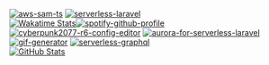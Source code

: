 
[![aws-sam-ts][aws_sam_ts_stats]][aws_sam_ts_repo] [![serverless-laravel][serverless_laravel_stats]][serverless_laravel_repo]  
[![Wakatime Stats][wakatime_stats]][wakatime_profile][![spotify-github-profile][spotify_profile]][spotify_redirect]  
[![cyberpunk2077-r6-config-editor][cyberpunk2077_r6_config_editor]][cyberpunk2077_r6_config_editor_repo]
[![aurora-for-serverless-laravel][aurora_for_serverless_laravel_stats]][aurora_for_serverless_laravel_repo]
[![gif-generator][gif_generator_stats]][gif_generator_repo]
[![serverless-graphql][serverless_graphql_stats]][serverless_graphql_repo]  
[![GitHub Stats][github_stats]][github_stats]

[github_stats]: https://d3qbzv40zlk2ob.cloudfront.net?username=rdok&count_private=true&show_icons=true&theme=gruvbox&custom_title=Stats&cache_seconds=86400
[wakatime_stats]: https://d3qbzv40zlk2ob.cloudfront.net/wakatime?username=rdok&theme=gruvbox&langs_count=15&cache_seconds=86400&range=last_7_days&custom_title=Last%207%20Days
[wakatime_profile]: https://wakatime.com/@rdok

[aws_sam_ts_stats]: https://d3qbzv40zlk2ob.cloudfront.net/pin/?username=rdok&repo=aws-sam-ts&theme=gruvbox&cache_seconds=86400&v2
[aws_sam_ts_repo]: https://github.com/rdok/aws-sam-ts
[cyberpunk2077_r6_config_editor]: https://d3qbzv40zlk2ob.cloudfront.net/pin/?username=rdok&repo=cyberpunk2077-r6-config-editor&theme=gruvbox&cache_seconds=86400&v1
[cyberpunk2077_r6_config_editor_repo]: https://github.com/rdok/cyberpunk2077-r6-config-editor

[serverless_laravel_stats]: https://d3qbzv40zlk2ob.cloudfront.net/pin/?username=rdok&repo=serverless-laravel&theme=gruvbox&cache_seconds=86400&v1
[serverless_laravel_repo]: https://github.com/rdok/serverless-laravel

[gif_generator_stats]: https://d3qbzv40zlk2ob.cloudfront.net/pin/?username=rdok&repo=gif-generator&theme=gruvbox&cache_seconds=86400&v1
[gif_generator_repo]: https://github.com/rdok/gif-generator

[serverless_graphql_stats]: https://d3qbzv40zlk2ob.cloudfront.net/pin/?username=rdok&repo=serverless-graphql&theme=gruvbox&cache_seconds=86400&v1
[serverless_graphql_repo]: https://github.com/rdok/serverless-graphql

[spotify_profile]: https://spotify-github-profile.vercel.app/api/view?uid=r.dokollari&cover_image=true&theme=default&bar_color=53b14f&bar_color_cover=true
[spotify_redirect]: https://spotify-github-profile.vercel.app/api/view?uid=r.dokollari&redirect=true

[aurora_for_serverless_laravel_stats]: https://d3qbzv40zlk2ob.cloudfront.net/pin/?username=rdok&repo=aurora-for-serverless-laravel&theme=gruvbox&cache_seconds=86400&v2
[aurora_for_serverless_laravel_repo]: https://github.com/rdok/aurora-for-serverless-laravel
